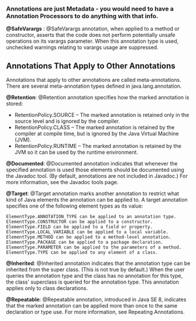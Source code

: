 ### Annotations are just Metadata - you would need to have a Annotation Processors to do anything with that info.

__@SafeVarargs__ : @SafeVarargs annotation, when applied to a method or constructor, asserts that the code does not perform potentially unsafe operations on its varargs parameter. When this annotation type is used, unchecked warnings relating to varargs usage are suppressed.


## Annotations That Apply to Other Annotations

Annotations that apply to other annotations are called meta-annotations. There are several meta-annotation types defined in java.lang.annotation.

__@Retention__: @Retention annotation specifies how the marked annotation is stored:
- RetentionPolicy.SOURCE – The marked annotation is retained only in the source level and is ignored by the compiler.
- RetentionPolicy.CLASS – The marked annotation is retained by the compiler at compile time, but is ignored by the Java Virtual Machine (JVM).
- RetentionPolicy.RUNTIME – The marked annotation is retained by the JVM so it can be used by the runtime environment.

__@Documented__: @Documented annotation indicates that whenever the specified annotation is used those elements should be documented using the Javadoc tool. (By default, annotations are not included in Javadoc.) For more information, see the Javadoc tools page.

__@Target__: @Target annotation marks another annotation to restrict what kind of Java elements the annotation can be applied to. A target annotation specifies one of the following element types as its value:

    ElementType.ANNOTATION_TYPE can be applied to an annotation type.
    ElementType.CONSTRUCTOR can be applied to a constructor.
    ElementType.FIELD can be applied to a field or property.
    ElementType.LOCAL_VARIABLE can be applied to a local variable.
    ElementType.METHOD can be applied to a method-level annotation.
    ElementType.PACKAGE can be applied to a package declaration.
    ElementType.PARAMETER can be applied to the parameters of a method.
    ElementType.TYPE can be applied to any element of a class.

__@Inherited__: @Inherited annotation indicates that the annotation type can be inherited from the super class. (This is not true by default.) When the user queries the annotation type and the class has no annotation for this type, the class' superclass is queried for the annotation type. This annotation applies only to class declarations.

__@Repeatable__: @Repeatable annotation, introduced in Java SE 8, indicates that the marked annotation can be applied more than once to the same declaration or type use. For more information, see Repeating Annotations.